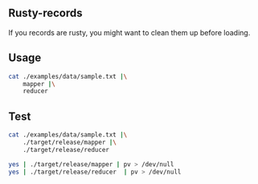 ## Rusty-records

If you records are rusty, you might want to clean them up before loading.

## Usage

```bash
cat ./examples/data/sample.txt |\
    mapper |\
    reducer
```
## Test

```bash
cat ./examples/data/sample.txt |\
    ./target/release/mapper |\
    ./target/release/reducer
```

```bash
yes | ./target/release/mapper | pv > /dev/null
yes | ./target/release/reducer  | pv > /dev/null
```

